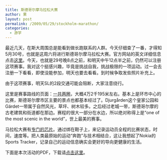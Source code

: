 ```yaml
---
title: 斯德哥尔摩马拉松大赛
author: 果
layout: post
permalink: /2009/05/29/stockholm-marathon/
categories:
  - 游学
---
```

最近几天，在斯大周围总是能看到做长跑联系的人群。今天仔细查了一番，才得知5月30号，也就是这周六将进行斯德哥尔摩马拉松大赛。官方网站的英文详细信息点击[这里][1]。今天，也就是29号晚8点之前，和明天中午12点半之前，仍然可以注册这项赛事。我对这个挺感兴趣，毕竟是挑战自我，挑战极限的一项运动。过一会去注册一下看看，即使没能参加，明天也要去看看。到时候争取发些照片补充上。

由于这项赛事，明天SL的2段交通可能会阻断，大家注意绕行。

这里是赛事路线的页面：[一共两圈][2]，大概4万2千195米左右。基本上是环市中心的比赛，斯德哥尔摩市区主要的景点也都基本经过了。Djurgården这个皇家公园和Gärdet一带属于自然风光，草坪、树木较多。之后经过老城一带，斯德哥尔摩的古老建筑和街道都在那边。赛程的很大一部分在水边，所以绝对称得上是“one of the most scenic in the world”，世上最美的赛事。

马拉松大赛有[专门的芯片][3]。通过绑在鞋子上，来记录运动员全程的比赛状态，时间，速度等。把人类最原始的运动“奔跑”与技术相结合，这让我想起了Nokia的Sports Tracker，记录自己的运动信息确实会更好的导向更健康的生活。

下面是本次活动的PDF，下载请[点击这里][4]。 

 [1]: http://www.stockholmmarathon.se/start/content.cfm?Sec_ID=1524&Rac_ID=148&Lan_ID=3 "stockholm马拉松"
 [2]: http://www.stockholmmarathon.se/start/content_popup.cfm?Sec_ID=438
 [3]: http://www.stockholmmarathon.se/start/content.cfm?Sec_ID=615&Rac_ID=148&Lan_ID=3
 [4]: http://www4.marathon.se/race/filer/uploaded/09_PM_En.pdf "Stockholm Marathon"